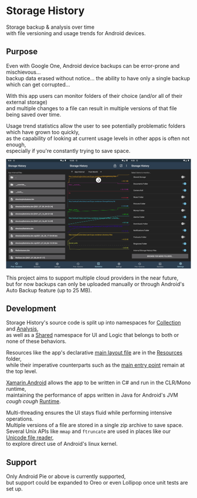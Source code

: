 # Storage History
Storage backup & analysis over time  
with file versioning and usage trends for Android devices.

## Purpose
Even with Google One, Android device backups can be error-prone and mischievous...  
backup data erased without notice... the ability to have only a single backup which can get corrupted...

With this app users can monitor folders of their choice (and/or all of their external storage)  
and multiple changes to a file can result in multiple versions of that file being saved over time.

Usage trend statistics allow the user to see potentially problematic folders which have grown too quickly,  
as the capability of looking at current usage levels in other apps is often not enough,  
especially if you're constantly trying to save space.

![Screenshots](Screenshots.png)

This project aims to support multiple cloud providers in the near future,  
but for now backups can only be uploaded manually or through Android's Auto Backup feature (up to 25 MB).

## Development
Storage History's source code is split up into namespaces for [Collection](Collection) and [Analysis](Analysis),  
as well as a [Shared](Shared) namespace for UI and Logic that belongs to both or none of these behaviors.

Resources like the app's declarative [main layout file](Resources/layout/main.xml) are in the [Resources](Resources) folder,  
while their imperative counterparts such as the [main entry point](MainActivity.cs) remain at the top level.

[Xamarin.Android](https://docs.microsoft.com/en-us/xamarin/android/) allows the app to be written in C# and run in the CLR/Mono runtime,  
maintaining the performance of apps written in Java for Android's JVM *cough* *cough* [Runtime](https://en.wikipedia.org/wiki/Android_Runtime).

Multi-threading ensures the UI stays fluid while performing intensive operations.  
Multiple versions of a file are stored in a single zip archive to save space.  
Several Unix APIs like `mmap` and `ftruncate` are used in places like our [Unicode file reader](Shared/Logic/UnicodeFileStream.cs),  
to explore direct use of Android's linux kernel.

## Support
Only Android Pie or above is currently supported,  
but support could be expanded to Oreo or even Lollipop once unit tests are set up.
